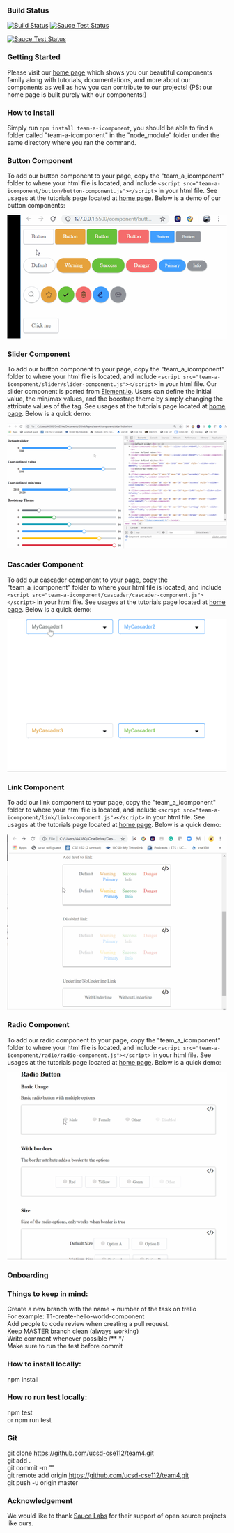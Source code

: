 ### Build Status
[![Build Status](https://travis-ci.com/ucsd-cse112/team4.svg?token=G2KuH6bAmVeY7RpLEfsK&branch=master)](https://travis-ci.com/ucsd-cse112/team4)
[![Sauce Test Status](https://saucelabs.com/buildstatus/BartholomewTam)](https://saucelabs.com/u/BartholomewTam)

[![Sauce Test Status](https://saucelabs.com/browser-matrix/BartholomewTam.svg)](https://saucelabs.com/u/BartholomewTam)

### Getting Started
  Please visit our [home page](https://ucsd-cse112.github.io/team4/team4/index.html) which shows you our beautiful components family along with tutorials, documentations, and more about our components as well as how you can contribute to our projects! (PS: our home page is built purely with our components!)

### How to Install
  Simply run `npm install team-a-icomponent`, you should be able to find a folder called "team-a-icomponent" in the "node_module" folder under the same directory where you ran the command.

### Button Component
  To add our button component to your page, copy the "team_a_icomponent" folder to where your html file is located, and include `<script src="team-a-icomponent/button/button-component.js"></script>` in your html file. See usages at the tutorials page located at [home page](https://ucsd-cse112.github.io/team4/team4/index.html).
  Below is a demo of our button components:

![Demo](/images/button.gif)

### Slider Component  
  To add our button component to your page, copy the "team_a_icomponent" folder to where your html file is located, and include `<script src="team-a-icomponent/slider/slider-component.js"></script>` in your html file.
  Our slider component is ported from [Element.io](https://element.eleme.io/#/en-US/component/slider). Users can define the initial value, the min/max values, and the boostrap theme by simply changing the attribute values of the tag. 
  See usages at the tutorials page located at [home page](https://ucsd-cse112.github.io/team4/team4/index.html).
  Below is a quick demo:

![Demo](/images/slider_demo.gif)

### Cascader Component
  To add our cascader component to your page, copy the "team_a_icomponent" folder to where your html file is located, and include `<script src="team-a-icomponent/cascader/cascader-component.js"></script>` in your html file.
  See usages at the tutorials page located at [home page](https://ucsd-cse112.github.io/team4/team4/index.html).
  Below is a quick demo:

![Demo](/images/cascader_demo.gif)

### Link Component
  To add our link component to your page, copy the "team_a_icomponent" folder to where your html file is located, and include `<script src="team-a-icomponent/link/link-component.js"></script>` in your html file.
  See usages at the tutorials page located at [home page](https://ucsd-cse112.github.io/team4/team4/index.html).
  Below is a quick demo:

![Demo](/images/link_demo.gif)

### Radio Component
  To add our radio component to your page, copy the "team_a_icomponent" folder to where your html file is located, and include `<script src="team-a-icomponent/radio/radio-component.js"></script>` in your html file.
  See usages at the tutorials page located at [home page](https://ucsd-cse112.github.io/team4/team4/index.html).
  Below is a quick demo:

![Demo](/images/radio_demo.gif)

### Onboarding

### Things to keep in mind:
  Create a new branch with the name + number of the task on trello  
  For example: T1-create-hello-world-component  
  Add people to code review when creating a pull request.  
  Keep MASTER branch clean (always working)  
  Write comment whenever possible /** */   
  Make sure to run the test before commit 

### How to install locally:
  npm install
  
### How ro run test locally:
  npm test  
  or npm run test   

### Git
  git clone https://github.com/ucsd-cse112/team4.git  
  git add .  
  git commit -m ""  
  git remote add origin https://github.com/ucsd-cse112/team4.git  
  git push -u origin master  

### Acknowledgement
  We would like to thank [Sauce Labs](https://saucelabs.com) for their support of open source projects like
  ours.
